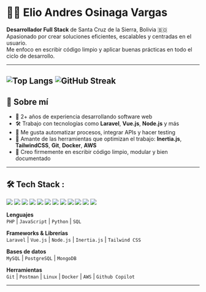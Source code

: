 # 👨‍💻 Elio Andres Osinaga Vargas

**Desarrollador Full Stack** de Santa Cruz de la Sierra, Bolivia 🇧🇴  
Apasionado por crear soluciones eficientes, escalables y centradas en el usuario.  
Me enfoco en escribir código limpio y aplicar buenas prácticas en todo el ciclo de desarrollo.

---
![Top Langs](https://github-readme-stats.vercel.app/api/top-langs/?username=IngePapitas&theme=algolia)
![GitHub Streak](https://github-readme-streak-stats.herokuapp.com?user=IngePapitas&theme=algolia&date_format=M%20j%5B%2C%20Y%5D)
---

## 🚀 Sobre mí

- 🧠 2+ años de experiencia desarrollando software web
- 🛠️ Trabajo con tecnologías como **Laravel**, **Vue.js**, **Node.js** y más
- 🧪 Me gusta automatizar procesos, integrar APIs y hacer testing
- 🧰 Amante de las herramientas que optimizan el trabajo: **Inertia.js**, **TailwindCSS**, **Git**, **Docker**, **AWS**
- 🧵 Creo firmemente en escribir código limpio, modular y bien documentado

---

## 🛠️ Tech Stack :
 
<img src="https://img.icons8.com/fluency/48/000000/laravel.png"/> <img src="https://img.icons8.com/officel/48/000000/php-logo.png"/> <img src="https://img.icons8.com/?size=50&id=54087&format=png&color=000000" /> <img src="https://img.icons8.com/?size=50&id=rY6agKizO9eb&format=png&color=000000"/> <img src="https://img.icons8.com/?size=50&id=asWSSTBrDlTW&format=png&color=000000" /> <img src="https://img.icons8.com/?size=50&id=108784&format=png&color=000000" />  <img src="https://img.icons8.com/?size=50&id=UFXRpPFebwa2&format=png&color=000000" /> <img src="https://img.icons8.com/?size=50&id=JRnxU7ZWP4mi&format=png&color=000000" /> <img src="https://img.icons8.com/?size=50&id=8rKdRqZFLurS&format=png&color=000000" />  <img src="https://img.icons8.com/?size=50&id=13441&format=png&color=000000" /> <img src="https://img.icons8.com/?size=50&id=38553&format=png&color=000000" /> <img src="https://img.icons8.com/?size=50&id=4PiNHtUJVbLs&format=png&color=000000" />


**Lenguajes**  
`PHP` | `JavaScript` | `Python` | `SQL`

**Frameworks & Librerías**  
`Laravel` | `Vue.js` | `Node.js` | `Inertia.js` | `Tailwind CSS`

**Bases de datos**  
`MySQL` | `PostgreSQL` | `MongoDB`

**Herramientas**  
`Git` | `Postman` | `Linux` | `Docker` | `AWS` | `Github Copilot`

---
